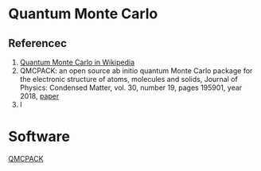 # Quantum Monte Carlo

## Referencec

1. [Quantum Monte Carlo in Wikipedia](https://en.wikipedia.org/wiki/Quantum_Monte_Carlo)
1. QMCPACK: an open source ab initio quantum Monte Carlo package for the electronic structure of atoms, molecules and solids, Journal of Physics: Condensed Matter, vol. 30, number 19, pages 195901, year 2018, [paper](https://iopscience.iop.org/article/10.1088/1361-648X/aab9c3/meta)
1. l


# Software
[QMCPACK](https://www.qmcpack.org/)
